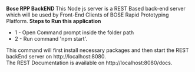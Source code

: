 <b> Bose RPP BackEND </b>
This Node js server is a REST Based back-end server which will be used by Front-End Clients of BOSE Rapid Prototyping Platform.
<b> Steps to Run this application</b>
<ul>
<li>1 - Open Command prompt inside the folder path </li>
<li>2 - Run command 'npm start'. </li>
</ul>

This command will first install necessary packages and then start the REST backEnd server on  http://localhost:8080. <br>
The REST Documentation is available on http://localhost:8080/docs.